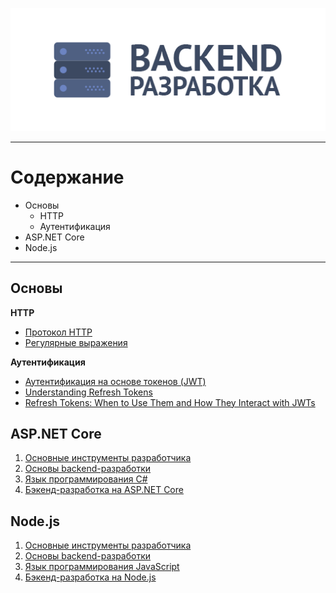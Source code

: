 <p align="center">
  <img src="/static/images/web-backend.png" alt="Бэкенд-разработка" />
</p>

<hr />

# Содержание

* Основы
  * HTTP
  * Аутентификация
* ASP.NET Core
* Node.js

<hr />

## Основы

**HTTP**

* [Протокол HTTP](https://ru.wikipedia.org/wiki/HTTP)
* [Регулярные выражения](https://tproger.ru/articles/regexp-for-beginners/)

**Аутентификация**

* [Аутентификация на основе токенов (JWT)](https://gist.github.com/zmts/802dc9c3510d79fd40f9dc38a12bccfc)
* [Understanding Refresh Tokens](https://auth0.com/learn/refresh-tokens/)
* [Refresh Tokens: When to Use Them and How They Interact with JWTs](https://auth0.com/blog/refresh-tokens-what-are-they-and-when-to-use-them/)

## ASP.NET Core

1.  [Основные инструменты разработчика](/base.md)
2.  [Основы backend-разработки](web/backend.md)
3.  [Язык программирования C#](web/csharp/index.md)
4.  [Бэкенд-разработка на ASP.NET Core](web/csharp/asp-net-core.md)

## Node.js

1.  [Основные инструменты разработчика](/base.md)
2.  [Основы backend-разработки](web/backend.md)
3.  [Язык программирования JavaScript](web/javascript/index.md)
4.  [Бэкенд-разработка на Node.js](web/javascript/node-js.md)
